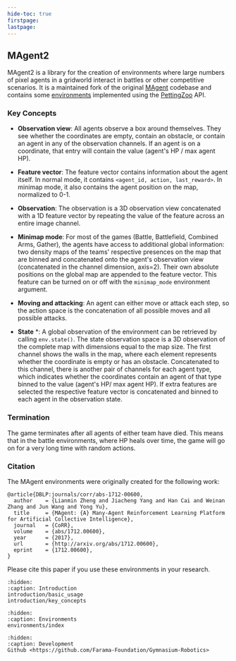 ```yaml
---
hide-toc: true
firstpage:
lastpage:
---
```


## MAgent2

MAgent2 is a library for the creation of environments where large numbers of pixel agents in a gridworld interact in battles or other competitive scenarios. It is a maintained fork of the original [MAgent](https://github.com/geek-ai/MAgent) codebase and contains some [environments](https://github.com/Farama-Foundation/MAgent2/tree/main/magent2/environments) implemented using the [PettingZoo](https://github.com/Farama-Foundation/PettingZoo) API.

### Key Concepts

* **Observation view**: All agents observe a box around themselves. They see whether the coordinates are empty, contain an obstacle, or contain an agent in any of the observation channels. If an agent is on a coordinate, that entry will contain the value (agent's HP / max agent HP).

* **Feature vector**: The feature vector contains information about the agent itself. In normal mode, it contains `<agent_id, action, last_reward>`. In minimap mode, it also contains the agent position on the map, normalized to 0-1.

* **Observation**: The observation is a 3D observation view concatenated with a 1D feature vector by repeating the value of the feature across an entire image channel.

* **Minimap mode**: For most of the games (Battle, Battlefield, Combined Arms, Gather), the agents have access to additional global information: two density maps of the teams' respective presences on the map that are binned and concatenated onto the agent's observation view (concatenated in the channel dimension, axis=2). Their own absolute positions on the global map are appended to the feature vector. This feature can be turned on or off with the `minimap_mode` environment argument.

* **Moving and attacking**: An agent can either move or attack each step, so the action space is the concatenation of all possible moves and all possible attacks.

* **State** *: A global observation of the environment can be retrieved by calling `env.state()`. The state observation space is a 3D observation of the complete map with dimensions equal to the map size. The first channel shows the walls in the map, where each element represents whether the coordinate is empty or has an obstacle. Concatenated to this channel, there is another pair of channels for each agent type, which indicates whether the coordinates contain an agent of that type binned to the value (agent's HP/ max agent HP). If extra features are selected the respective feature vector is concatenated and binned to each agent in the observation state.

### Termination

The game terminates after all agents of either team have died. This means that in the battle environments, where HP heals over time, the game will go on for a very long time with random actions.

### Citation

The MAgent environments were originally created for the following work:

```
@article{DBLP:journals/corr/abs-1712-00600,
  author    = {Lianmin Zheng and Jiacheng Yang and Han Cai and Weinan Zhang and Jun Wang and Yong Yu},
  title     = {MAgent: {A} Many-Agent Reinforcement Learning Platform for Artificial Collective Intelligence},
  journal   = {CoRR},
  volume    = {abs/1712.00600},
  year      = {2017},
  url       = {http://arxiv.org/abs/1712.00600},
  eprint    = {1712.00600},
}
```

Please cite this paper if you use these environments in your research.

```{toctree}
:hidden:
:caption: Introduction
introduction/basic_usage
introduction/key_concepts
```

```{toctree}
:hidden:
:caption: Environments
environments/index
```

```{toctree}
:hidden:
:caption: Development
Github <https://github.com/Farama-Foundation/Gymnasium-Robotics>
```

